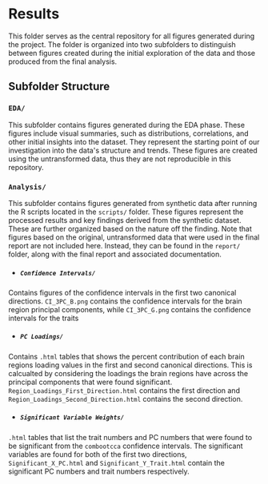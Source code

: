 # Results
This folder serves as the central repository for all figures generated during the project.  The folder is organized into two subfolders to distinguish between figures created during the initial exploration of the data and those produced from the final analysis.

## Subfolder Structure
### `EDA/`
 This subfolder contains figures generated during the EDA phase. These figures include visual summaries, such as distributions, correlations, and other initial insights into the dataset. They represent the starting point of our investigation into the data's structure and trends. These figures are created using the untransformed data, thus they are not reproducible in this repository. 

### `Analysis/`
 This subfolder contains figures generated from synthetic data after running the R scripts located in the `scripts/` folder. These figures represent the processed results and key findings derived from the synthetic dataset. These are further organized based on the nature off the finding. Note that figures based on the original, untransformed data that were used in the final report are not included here. Instead, they can be found in the `report/` folder, along with the final report and associated documentation.

 - ##### `Confidence Intervals/`
 Contains figures of the confidence intervals in the first two canonical directions. `CI_3PC_B.png` contains the confidence intervals for the brain region principal components, while `CI_3PC_G.png` contains the confidence intervals for the traits
 
 - ##### `PC Loadings/`
 Contains `.html` tables that shows the percent contribution of each brain regions loading values in the first and second canonical directions. This is calcualted by considering the loadings the brain regions have across the principal components that were found significant. `Region_Loadings_First_Direction.html` contains the first direction and `Region_Loadings_Second_Direction.html` contains the second direction.

 - ##### `Significant Variable Weights/`
 `.html` tables that list the trait numbers and PC numbers that were found to be significant from the `combootcca` confidence intervals. The significant variables are found for both of the first two directions, `Significant_X_PC.html` and `Significant_Y_Trait.html` contain the significant PC numbers and trait numbers respectively.